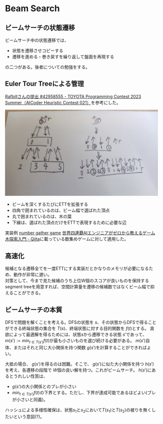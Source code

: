 # Beam Search

## ビームサーチの状態遷移

ビームサーチ中の状態遷移では、

- 状態を遷移させコピーする
- 遷移を進める・巻き戻すを繰り返して盤面を再現する

の二つがある。後者についての勉強をする。

## Euler Tour Treeによる管理

[Rafbillさんの提出 #42958555 - TOYOTA Programming Contest 2023 Summer（AtCoder Heuristic Contest 021）](https://atcoder.jp/contests/ahc021/submissions/42958555)を参考にした。

![eet](eet.jpg)

- ビームを深くするたびにETTを拡張する
- 四角で囲まれているのは、ビーム幅で選ばれた頂点
- 丸で囲まれているのは、木の葉
- 下線は、選ばれた頂点だけをETTで表現するために必要な辺

実装例 [number gather game](number_gather_game.cpp) [世界四連覇AIエンジニアがゼロから教えるゲーム木探索入門 - Qiita](https://qiita.com/thun-c/items/058743a25c37c87b8aa4)に載っている数集めゲームに対して適用した。

## 高速化

候補となる遷移全てを一度ETTにする実装だとかなりのメモリが必要になるため、動作が非常に遅い。  
対策として、今まで見た候補のうち上位W個のスコアが良いものを保持するsegment treeを用意すれば、空間計算量を遷移の候補数ではなくビーム幅で抑えることができる。

## ビームサーチの本質

DFSで問題を解くことを考える。DFSの状態を $s$、その状態からDFSで得ることができる終端状態の集合を $T(s)$、終端状態に対する目的関数を $f(t)$とする。
貪欲によって最適解を得るためには、状態$s$から遷移できる状態 $s'$であって、 $m(s') := min_{t \in T(s')} f(t)$が最も小さいものを選び続ける必要がある。
 $m(s')$自体、またはそれと同じ大小関係を持つ関数 $g(s')$を計算することができればよい。

大抵の場合、 $g(s')$を得るのは困難。そこで、 $g(s')$に似た大小関係を持つ $h(s')$を考え、各遷移の段階で $W$個の良い解を持つ。これがビームサーチ。
$h(s')$にあるとうれしい性質は、

- $g(s')$の大小関係とのブレが小さい
- $min_{t \in T(s')} f(t)$の下界とする。ただし、下界が達成可能であるほどよい(ブレが小さいと同義)。

ハッシュによる多様性確保は、状態$`s_1`$と$`s_2`$において$`T(s_1)`$と$`T(s_2)`$の被りを無くしたいという意図(?)。
